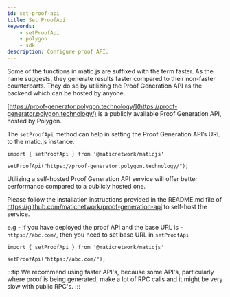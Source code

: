 ```yaml
---
id: set-proof-api
title: Set ProofApi
keywords: 
    - setProofApi
    - polygon
    - sdk
description: Configure proof API.
---
```


Some of the functions in matic.js are suffixed with the term faster. As the name suggests, they generate results faster compared to their non-faster counterparts. They do so by utilizing the Proof Generation API as the backend which can be hosted by anyone.

[https://proof-generator.polygon.technology/](https://proof-generator.polygon.technology/) is a publicly available Proof Generation API, hosted by Polygon.

The `setProofApi` method can help in setting the Proof Generation API’s URL to the matic.js instance.

```
import { setProofApi } from '@maticnetwork/maticjs'

setProofApi("https://proof-generator.polygon.technology/");
```

Utilizing a self-hosted Proof Generation API service will offer better performance compared to a publicly hosted one.

Please follow the installation instructions provided in the README.md file of https://github.com/maticnetwork/proof-generation-api to self-host the service.

e.g - if you have deployed the proof API and the base URL is - `https://abc.com/`, then you need to set base URL in `setProofApi`

```
import { setProofApi } from '@maticnetwork/maticjs'

setProofApi("https://abc.com/");
```

:::tip
We recommend using faster API's, because some API's, particularly where proof is being generated, make a lot of RPC calls and it might be very slow with public RPC's.
:::
